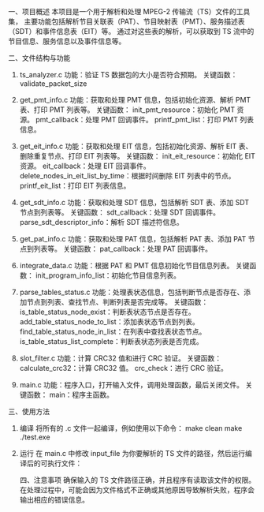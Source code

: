 一、项目概述
	本项目是一个用于解析和处理 MPEG-2 传输流（TS）文件的工具集，
	主要功能包括解析节目关联表（PAT）、节目映射表（PMT）、服务描述表（SDT）和事件信息表（EIT）等。
	通过对这些表的解析，可以获取到 TS 流中的节目信息、服务信息以及事件信息等。


二、文件结构与功能
1. ts_analyzer.c
	功能：验证 TS 数据包的大小是否符合预期。
	关键函数：validate_packet_size

2. get_pmt_info.c
	功能：获取和处理 PMT 信息，包括初始化资源、解析 PMT 表、打印 PMT 列表等。
	关键函数：
	init_pmt_resource：初始化 PMT 资源。
	pmt_callback：处理 PMT 回调事件。
	printf_pmt_list：打印 PMT 列表信息。

3. get_eit_info.c
	功能：获取和处理 EIT 信息，包括初始化资源、解析 EIT 表、删除重复节点、打印 EIT 列表等。
	关键函数：
	init_eit_resource：初始化 EIT 资源。
	eit_callback：处理 EIT 回调事件。
	delete_nodes_in_eit_list_by_time：根据时间删除 EIT 列表中的节点。
	printf_eit_list：打印 EIT 列表信息。

4. get_sdt_info.c
	功能：获取和处理 SDT 信息，包括解析 SDT 表、添加 SDT 节点到列表等。
	关键函数：
	sdt_callback：处理 SDT 回调事件。
	parse_sdt_descriptor_info：解析 SDT 描述符信息。

5. get_pat_info.c
	功能：获取和处理 PAT 信息，包括解析 PAT 表、添加 PAT 节点到列表等。
	关键函数：
	pat_callback：处理 PAT 回调事件。

6. integrate_data.c
	功能：根据 PAT 和 PMT 信息初始化节目信息列表。
	关键函数：
	init_program_info_list：初始化节目信息列表。

7. parse_tables_status.c
	功能：处理表状态信息，包括判断节点是否存在、添加节点到列表、查找节点、判断列表是否完成等。
	关键函数：
	is_table_status_node_exist：判断表状态节点是否存在。
	add_table_status_node_to_list：添加表状态节点到列表。
	find_table_status_node_in_list：在列表中查找表状态节点。
	is_table_status_list_complete：判断表状态列表是否完成。

8. slot_filter.c
	功能：计算 CRC32 值和进行 CRC 验证。
	关键函数：
	calculate_crc32：计算 CRC32 值。
	crc_check：进行 CRC 验证。

9. main.c
	功能：程序入口，打开输入文件，调用处理函数，最后关闭文件。
	关键函数：
	main：程序主函数。


三、使用方法
1. 编译
	将所有的 .c 文件一起编译，例如使用以下命令：
	make clean
	make
	./test.exe

2. 运行
	在 main.c 中修改 input_file 为你要解析的 TS 文件的路径，然后运行编译后的可执行文件：

	四、注意事项
	确保输入的 TS 文件路径正确，并且程序有读取该文件的权限。
	在处理过程中，可能会因为文件格式不正确或其他原因导致解析失败，程序会输出相应的错误信息。
